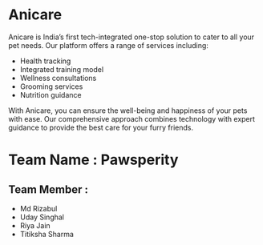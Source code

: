 # Anicare

Anicare is India’s first tech-integrated one-stop solution to cater to all your pet needs. Our platform offers a range of services including:

- Health tracking
- Integrated training model
- Wellness consultations
- Grooming services
- Nutrition guidance

With Anicare, you can ensure the well-being and happiness of your pets with ease. Our comprehensive approach combines technology with expert guidance to provide the best care for your furry friends.

# Team Name : Pawsperity 
## Team Member : 
- Md Rizabul 
- Uday Singhal
- Riya Jain
- Titiksha Sharma



